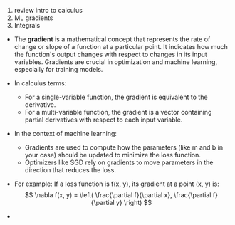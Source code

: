 1. review intro to calculus 
2. ML gradients 
3. Integrals

- The **gradient** is a mathematical concept that represents the rate of change or slope of a function at a particular point. It indicates how much the function's output changes with respect to changes in its input variables. Gradients are crucial in optimization and machine learning, especially for training models.

- In calculus terms:
  - For a single-variable function, the gradient is equivalent to the derivative.
  - For a multi-variable function, the gradient is a vector containing partial derivatives with respect to each input variable.

- In the context of machine learning:
  - Gradients are used to compute how the parameters (like m and b in your case) should be updated to minimize the loss function.
  - Optimizers like SGD rely on gradients to move parameters in the direction that reduces the loss.
- For example: If a loss function is f(x, y), its gradient at a point (x, y) is: $$ \nabla f(x, y) = \left( \frac{\partial f}{\partial x}, \frac{\partial f}{\partial y} \right) $$

- 

